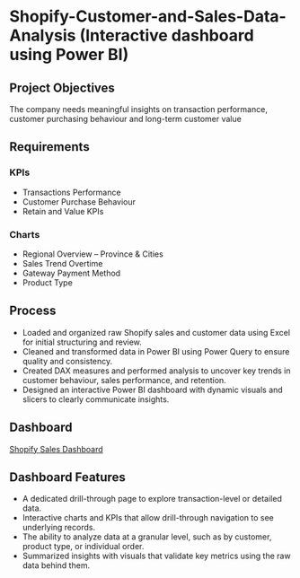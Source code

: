 # Shopify-Customer-and-Sales-Data-Analysis (Interactive dashboard using Power BI)
## Project Objectives
The company needs meaningful insights on transaction performance, customer purchasing behaviour and long-term customer value
## Requirements
### KPIs
- Transactions Performance
- Customer Purchase Behaviour
- Retain and Value KPIs 
### Charts
- Regional Overview – Province & Cities
- Sales Trend Overtime
- Gateway Payment Method 
- Product Type
## Process
-  Loaded and organized raw Shopify sales and customer data using Excel for initial structuring and review.
- Cleaned and transformed data in Power BI using Power Query to ensure quality and consistency.
- Created DAX measures and performed analysis to uncover key trends in customer behaviour, sales performance, and retention.
- Designed an interactive Power BI dashboard with dynamic visuals and slicers to clearly communicate insights.
## Dashboard
<a href="https://github.com/Zainabjoy/SHOPIFY_SALES_AND_CUSTOMER_REPORT/blob/main/SHOPIFY%20SALES.pbix">Shopify Sales Dashboard</a>
## Dashboard Features
- A dedicated drill-through page to explore transaction-level or detailed data.
- Interactive charts and KPIs that allow drill-through navigation to see underlying records.
- The ability to analyze data at a granular level, such as by customer, product type, or individual order.
- Summarized insights with visuals that validate key metrics using the raw data behind them.










